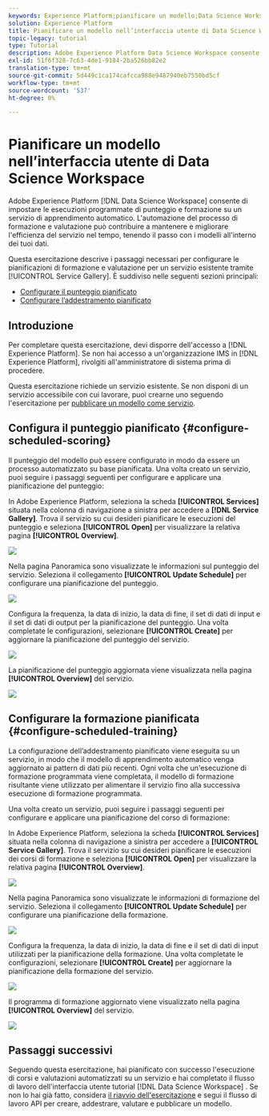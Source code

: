 ```yaml
---
keywords: Experience Platform;pianificare un modello;Data Science Workspace;argomenti comuni;pianificare il punteggio;programmare l'addestramento
solution: Experience Platform
title: Pianificare un modello nell’interfaccia utente di Data Science Workspace
topic-legacy: tutorial
type: Tutorial
description: Adobe Experience Platform Data Science Workspace consente di configurare le esecuzioni programmate di punteggio e formazione su un servizio di apprendimento automatico. L'automazione del processo di formazione e valutazione può contribuire a mantenere e migliorare l'efficienza del Servizio nel tempo, mantenendo al passo i pattern all'interno dei tuoi dati.
exl-id: 51f6f328-7c63-4de1-9184-2ba526bb82e2
translation-type: tm+mt
source-git-commit: 5d449c1ca174cafcca988e9487940eb7550bd5cf
workflow-type: tm+mt
source-wordcount: '537'
ht-degree: 0%

---
```


# Pianificare un modello nell’interfaccia utente di Data Science Workspace

Adobe Experience Platform [!DNL Data Science Workspace] consente di impostare le esecuzioni programmate di punteggio e formazione su un servizio di apprendimento automatico. L&#39;automazione del processo di formazione e valutazione può contribuire a mantenere e migliorare l&#39;efficienza del servizio nel tempo, tenendo il passo con i modelli all&#39;interno dei tuoi dati.

Questa esercitazione descrive i passaggi necessari per configurare le pianificazioni di formazione e valutazione per un servizio esistente tramite [!UICONTROL Service Gallery]. È suddiviso nelle seguenti sezioni principali:

- [Configurare il punteggio pianificato](#configure-scheduled-scoring)
- [Configurare l’addestramento pianificato](#configure-scheduled-training)

## Introduzione

Per completare questa esercitazione, devi disporre dell&#39;accesso a [!DNL Experience Platform]. Se non hai accesso a un&#39;organizzazione IMS in [!DNL Experience Platform], rivolgiti all&#39;amministratore di sistema prima di procedere.

Questa esercitazione richiede un servizio esistente. Se non disponi di un servizio accessibile con cui lavorare, puoi crearne uno seguendo l&#39;esercitazione per [pubblicare un modello come servizio](./publish-model-service-ui.md).

## Configura il punteggio pianificato {#configure-scheduled-scoring}

Il punteggio del modello può essere configurato in modo da essere un processo automatizzato su base pianificata. Una volta creato un servizio, puoi seguire i passaggi seguenti per configurare e applicare una pianificazione del punteggio:

In Adobe Experience Platform, seleziona la scheda **[!UICONTROL Services]** situata nella colonna di navigazione a sinistra per accedere a **[!DNL Service Gallery]**. Trova il servizio su cui desideri pianificare le esecuzioni del punteggio e seleziona **[!UICONTROL Open]** per visualizzare la relativa pagina **[!UICONTROL Overview]**.

![](../images/models-recipes/schedule/select_service.png)

Nella pagina Panoramica sono visualizzate le informazioni sul punteggio del servizio. Seleziona il collegamento **[!UICONTROL Update Schedule]** per configurare una pianificazione del punteggio.

![](../images/models-recipes/schedule/update_scoring.png)

Configura la frequenza, la data di inizio, la data di fine, il set di dati di input e il set di dati di output per la pianificazione del punteggio. Una volta completate le configurazioni, selezionare **[!UICONTROL Create]** per aggiornare la pianificazione del punteggio del servizio.

![](../images/models-recipes/schedule/set_scoring_schedule.png)

La pianificazione del punteggio aggiornata viene visualizzata nella pagina **[!UICONTROL Overview]** del servizio.

![](../images/models-recipes/schedule/scoring_set.png)

## Configurare la formazione pianificata {#configure-scheduled-training}

La configurazione dell’addestramento pianificato viene eseguita su un servizio, in modo che il modello di apprendimento automatico venga aggiornato ai pattern di dati più recenti. Ogni volta che un&#39;esecuzione di formazione programmata viene completata, il modello di formazione risultante viene utilizzato per alimentare il servizio fino alla successiva esecuzione di formazione programmata.

Una volta creato un servizio, puoi seguire i passaggi seguenti per configurare e applicare una pianificazione del corso di formazione:

In Adobe Experience Platform, seleziona la scheda **[!UICONTROL Services]** situata nella colonna di navigazione a sinistra per accedere a **[!UICONTROL Service Gallery]**. Trova il servizio su cui desideri pianificare le esecuzioni dei corsi di formazione e seleziona **[!UICONTROL Open]** per visualizzare la relativa pagina **[!UICONTROL Overview]**.

![](../images/models-recipes/schedule/select_service.png)

Nella pagina Panoramica sono visualizzate le informazioni di formazione del servizio. Seleziona il collegamento **[!UICONTROL Update Schedule]** per configurare una pianificazione della formazione.

![](../images/models-recipes/schedule/update_training.png)

Configura la frequenza, la data di inizio, la data di fine e il set di dati di input utilizzati per la pianificazione della formazione. Una volta completate le configurazioni, selezionare **[!UICONTROL Create]** per aggiornare la pianificazione della formazione del servizio.

![](../images/models-recipes/schedule/set_training_schedule.png)

Il programma di formazione aggiornato viene visualizzato nella pagina **[!UICONTROL Overview]** del servizio.

![](../images/models-recipes/schedule/training_set.png)

## Passaggi successivi

Seguendo questa esercitazione, hai pianificato con successo l&#39;esecuzione di corsi e valutazioni automatizzati su un servizio e hai completato il flusso di lavoro dell&#39;interfaccia utente tutorial [!DNL Data Science Workspace] . Se non lo hai già fatto, considera [il riavvio dell&#39;esercitazione](./create-retails-sales-dataset.md) e segui il flusso di lavoro API per creare, addestrare, valutare e pubblicare un modello.
